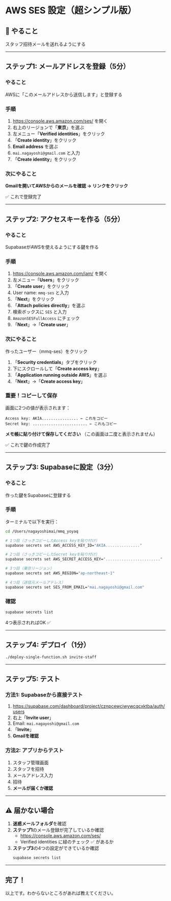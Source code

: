 # AWS SES 設定（超シンプル版）

## 🎯 やること
スタッフ招待メールを送れるようにする

---

## ステップ1: メールアドレスを登録（5分）

### やること
AWSに「このメールアドレスから送信します」と登録する

### 手順
1. https://console.aws.amazon.com/ses/ を開く
2. 右上のリージョンで「**東京**」を選ぶ
3. 左メニュー「**Verified identities**」をクリック
4. 「**Create identity**」をクリック
5. **Email address** を選ぶ
6. `mai.nagayoshi@gmail.com` と入力
7. 「**Create identity**」をクリック

### 次にやること
**Gmailを開いてAWSからのメールを確認 → リンクをクリック**

✅ これで登録完了

---

## ステップ2: アクセスキーを作る（5分）

### やること
SupabaseがAWSを使えるようにする鍵を作る

### 手順
1. https://console.aws.amazon.com/iam/ を開く
2. 左メニュー「**Users**」をクリック
3. 「**Create user**」をクリック
4. User name: `mmq-ses` と入力
5. 「**Next**」をクリック
6. 「**Attach policies directly**」を選ぶ
7. 検索ボックスに `SES` と入力
8. `AmazonSESFullAccess` にチェック
9. 「**Next**」→「**Create user**」

### 次にやること
作ったユーザー（mmq-ses）をクリック

1. 「**Security credentials**」タブをクリック
2. 下にスクロールして「**Create access key**」
3. 「**Application running outside AWS**」を選ぶ
4. 「**Next**」→「**Create access key**」

### 重要！コピーして保存
画面に2つの値が表示されます：

```
Access key: AKIA................ ← これをコピー
Secret key: ........................ ← これもコピー
```

**メモ帳に貼り付けて保存してください**
（この画面は二度と表示されません）

✅ これで鍵の作成完了

---

## ステップ3: Supabaseに設定（3分）

### やること
作った鍵をSupabaseに登録する

### 手順
ターミナルで以下を実行：

```bash
cd /Users/nagayoshimai/mmq_yoyaq

# 1つ目（さっきコピーしたAccess keyを貼り付け）
supabase secrets set AWS_ACCESS_KEY_ID="AKIA..............."

# 2つ目（さっきコピーしたSecret keyを貼り付け）
supabase secrets set AWS_SECRET_ACCESS_KEY="........................"

# 3つ目（東京リージョン）
supabase secrets set AWS_REGION="ap-northeast-1"

# 4つ目（送信元メールアドレス）
supabase secrets set SES_FROM_EMAIL="mai.nagayoshi@gmail.com"
```

### 確認
```bash
supabase secrets list
```

4つ表示されればOK ✅

---

## ステップ4: デプロイ（1分）

```bash
./deploy-single-function.sh invite-staff
```

---

## ステップ5: テスト

### 方法1: Supabaseから直接テスト

1. https://supabase.com/dashboard/project/cznpcewciwywcqcxktba/auth/users
2. 右上「**Invite user**」
3. Email: `mai.nagayoshi@gmail.com`
4. 「**Invite**」
5. **Gmailを確認**

### 方法2: アプリからテスト

1. スタッフ管理画面
2. スタッフを招待
3. メールアドレス入力
4. 招待
5. **メールが届くか確認**

---

## ⚠️ 届かない場合

1. **迷惑メールフォルダ**を確認
2. **ステップ1**のメール登録が完了しているか確認
   - https://console.aws.amazon.com/ses/
   - Verified identities に緑のチェック ✅ があるか
3. **ステップ3**の4つの設定ができているか確認
   ```bash
   supabase secrets list
   ```

---

## 完了！

以上です。わからないところがあれば教えてください。

